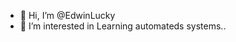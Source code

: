 - 👋 Hi, I’m @EdwinLucky
- 👀 I’m interested in Learning automateds systems..
<!---
EdwinLucky/EdwinLucky is a ✨ special ✨ repository because its `README.md` (this file) appears on your GitHub profile.
You can click the Preview link to take a look at your changes.
--->

